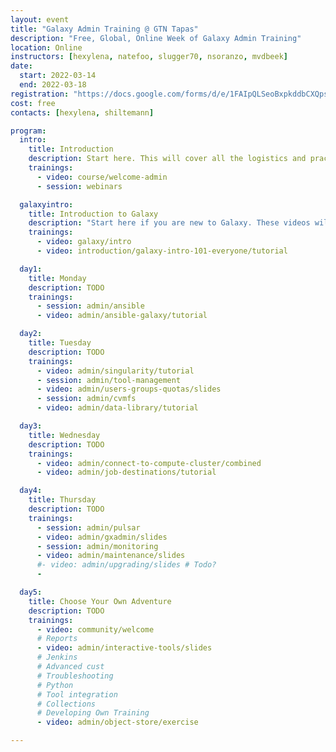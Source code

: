 ```yaml
---
layout: event
title: "Galaxy Admin Training @ GTN Tapas"
description: "Free, Global, Online Week of Galaxy Admin Training"
location: Online
instructors: [hexylena, natefoo, slugger70, nsoranzo, mvdbeek]
date:
  start: 2022-03-14
  end: 2022-03-18
registration: "https://docs.google.com/forms/d/e/1FAIpQLSeoBxpkddbCXQps6p71lWit09Tt3qBQ1ewWraz4k0XmaX4_yg/viewform?usp=sf_link"
cost: free
contacts: [hexylena, shiltemann]

program:
  intro:
    title: Introduction
    description: Start here. This will cover all the logistics and practical information for this training week.
    trainings:
      - video: course/welcome-admin
      - session: webinars

  galaxyintro:
    title: Introduction to Galaxy
    description: "Start here if you are new to Galaxy. These videos will introduce you to the Galaxy platform, and walk you through your first analyses"
    trainings:
      - video: galaxy/intro
      - video: introduction/galaxy-intro-101-everyone/tutorial

  day1:
    title: Monday
    description: TODO
    trainings:
      - session: admin/ansible
      - video: admin/ansible-galaxy/tutorial

  day2:
    title: Tuesday
    description: TODO
    trainings:
      - video: admin/singularity/tutorial
      - session: admin/tool-management
      - video: admin/users-groups-quotas/slides
      - session: admin/cvmfs
      - video: admin/data-library/tutorial

  day3:
    title: Wednesday
    description: TODO
    trainings:
      - video: admin/connect-to-compute-cluster/combined
      - video: admin/job-destinations/tutorial

  day4:
    title: Thursday
    description: TODO
    trainings:
      - session: admin/pulsar
      - video: admin/gxadmin/slides
      - session: admin/monitoring
      - video: admin/maintenance/slides
      #- video: admin/upgrading/slides # Todo?
      -

  day5:
    title: Choose Your Own Adventure
    description: TODO
    trainings:
      - video: community/welcome
      # Reports
      - video: admin/interactive-tools/slides
      # Jenkins
      # Advanced cust
      # Troubleshooting
      # Python
      # Tool integration
      # Collections
      # Developing Own Training
      - video: admin/object-store/exercise

---
```

